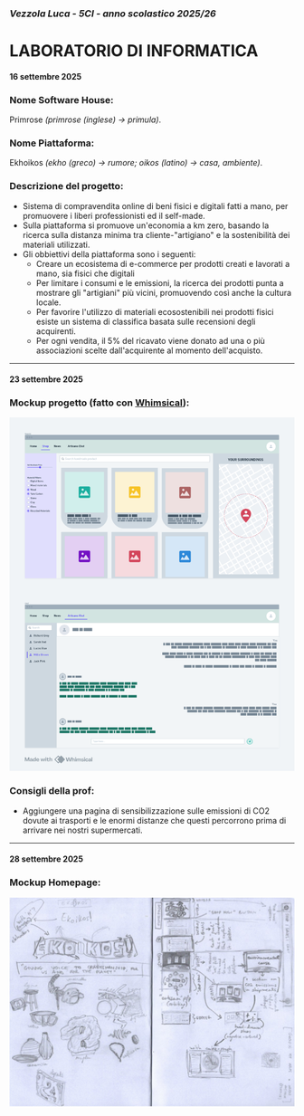 ### ***Vezzola Luca - 5CI - anno scolastico 2025/26*** 

# **LABORATORIO DI INFORMATICA**

#### 16 settembre 2025

### Nome Software House:
Primrose _(primrose (inglese) -> primula)_.
### Nome Piattaforma:
Ekhoikos _(ekho (greco) -> rumore; oikos (latino) -> casa, ambiente)_.

### Descrizione del progetto:
- Sistema di compravendita online di beni fisici e digitali fatti a mano, per promuovere i liberi professionisti ed il self-made.
-  Sulla piattaforma si promuove un'economia a km zero, basando la ricerca sulla distanza minima tra cliente-"artigiano" e la sostenibilità dei materiali utilizzati.
- Gli obbiettivi della piattaforma sono i seguenti:
    - Creare un ecosistema di e-commerce per prodotti creati e lavorati a mano, sia fisici che digitali
    - Per limitare i consumi e le emissioni, la ricerca dei prodotti punta a mostrare gli "artigiani" più vicini, promuovendo così anche la cultura locale.
    - Per favorire l'utilizzo di materiali ecosostenibili nei prodotti fisici esiste un sistema di classifica basata sulle recensioni degli acquirenti.
    - Per ogni vendita, il 5% del ricavato viene donato ad una o più associazioni scelte dall'acquirente al momento dell'acquisto.


----------------------

#### 23 settembre 2025

### Mockup progetto (fatto con [Whimsical](https://whimsical.com/)):
![shop and chat mockups](img/shop_and_chat_MOCKUP.png "shop and chat mockups")

### Consigli della prof:
- Aggiungere una pagina di sensibilizzazione sulle emissioni di CO2 dovute ai trasporti e le enormi distanze che questi percorrono prima di arrivare nei nostri supermercati.

----------------------

#### 28 settembre 2025

### Mockup Homepage:
![homepage mockup](img/homepage_MOCKUP.png "homepage mockup")

### 